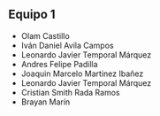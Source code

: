 ## Equipo 1
+ Olam Castillo
+ Iván Daniel Avila Campos
+ Leonardo Javier Temporal Márquez
+ Andres Felipe Padilla
+ Joaquin Marcelo Martinez Ibañez
+ Leonardo Javier Temporal Márquez
+ Cristian Smith Rada Ramos
+ Brayan Marín